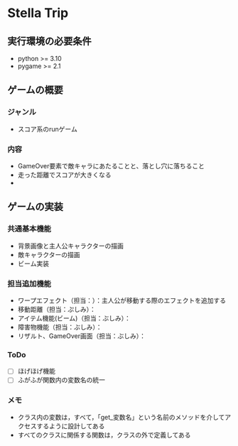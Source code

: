 # Stella Trip

## 実行環境の必要条件
* python >= 3.10
* pygame >= 2.1

## ゲームの概要
### ジャンル
* スコア系のrunゲーム

### 内容
* GameOver要素で敵キャラにあたることと、落とし穴に落ちること
* 走った距離でスコアが大きくなる
* 

## ゲームの実装
### 共通基本機能
* 背景画像と主人公キャラクターの描画
* 敵キャラクターの描画
* ビーム実装


### 担当追加機能
* ワープエフェクト（担当：）：主人公が移動する際のエフェクトを追加する
* 移動距離（担当：ぷしみ）：
* アイテム機能(ビーム)（担当：ぶしみ）：
* 障害物機能（担当：ぶしみ）：
* リザルト、GameOver画面（担当：ぶしみ）：

### ToDo
- [ ] ほげほげ機能
- [ ] ふがふが関数内の変数名の統一

### メモ
* クラス内の変数は，すべて，「get_変数名」という名前のメソッドを介してアクセスするように設計してある
* すべてのクラスに関係する関数は，クラスの外で定義してある
